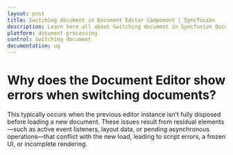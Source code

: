 ```yaml
---
layout: post
title: Switching document in Document Editor Component | Syncfusion
description: Learn here all about Switching document in Syncfusion Document Editor component of Syncfusion Essential JS 2 and more.
platform: document-processing
control: Switching document
documentation: ug
---
```


# Why does the Document Editor show errors when switching documents?

This typically occurs when the previous editor instance isn’t fully disposed before loading a new document. These issues result from residual elements—such as active event listeners, layout data, or pending asynchronous operations—that conflict with the new load, leading to script errors, a frozen UI, or incomplete rendering.